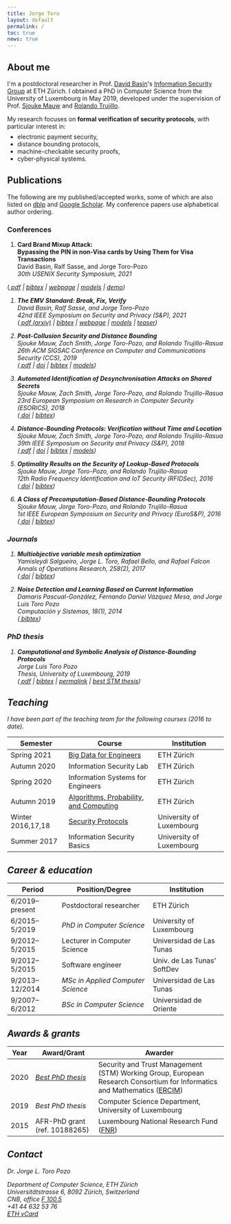 ```yaml
---
title: Jorge Toro
layout: default
permalink: /
toc: true
news: true
---
```


## About me

I'm a postdoctoral researcher in Prof. [David Basin](https://www.inf.ethz.ch/personal/basin/)'s [Information Security Group](https://infsec.ethz.ch/) at ETH Zürich. I obtained a PhD in Computer Science from the University of Luxembourg in May 2019, developed under the supervision of Prof. [Sjouke Mauw](https://satoss.uni.lu/sjouke/) and [Rolando Trujillo](https://www.deakin.edu.au/about-deakin/people/rolando-trujillo-rasua).

My research focuses on **formal verification of security protocols**, with particular interest in:
<ul style="margin-top: -.5em">
<li> electronic payment security, </li>
<li> distance bounding protocols, </li>
<li> machine-checkable security proofs, </li>
<li> cyber-physical systems. </li>
</ul>

## Publications

The following are my published/accepted works, some of which are also listed on [dblp](https://dblp.org/search?q=jorge%20toro-pozo) and [Google Scholar](https://scholar.google.com/citations?user=mF6Rm5oAAAAJ). My conference papers use alphabetical author ordering.

### Conferences

1. **Card Brand Mixup Attack:**<br>
**Bypassing the PIN in non-Visa cards by Using Them for Visa Transactions**<br>
David Basin, Ralf Sasse, and Jorge Toro-Pozo<br>
*30th USENIX Security Symposium, 2021*<br>
<!--([<i class="far fa-file-pdf fs-point-9"/> pdf](/assets/files/papers/USENIX21.pdf) \| -->
([<i class="far fa-file-pdf fs-point-9"/> pdf](https://www.usenix.org/system/files/sec21fall-basin.pdf) \| 
[<i class="fas fa-download fs-point-7"/> bibtex](https://www.usenix.org/biblio/export/bibtex/272165) \|
[<i class="fas fa-link fs-point-8"/> webpage](https://emvrace.github.io/) \| 
[<i class="fab fa-github fs-point-9"/> models](https://github.com/EMVrace/EMVerify-PAN-routing) \| 
[<i class="fab fa-youtube fs-point-8"/> demo](https://youtu.be/8d7UgIiMRBU))

1. **The EMV Standard: Break, Fix, Verify**<br>
David Basin, Ralf Sasse, and Jorge Toro-Pozo<br>
*42nd IEEE Symposium on Security and Privacy (S&P), 2021*<br>
([<i class="far fa-file-pdf fs-point-9"/> pdf (arxiv)](https://arxiv.org/pdf/2006.08249.pdf) \| 
[<i class="fas fa-link fs-point-8"/> bibtex](https://www.computer.org/csdl/api/v1/citation/bibtex/proceedings/1mbmGIGBpK0/893400a629) \| 
[<i class="fas fa-link fs-point-8"/> webpage](https://emvrace.github.io/) \| 
[<i class="fab fa-github fs-point-9"/> models](https://github.com/EMVrace/EMVerify) \| 
[<i class="fab fa-youtube fs-point-8"/> teaser](https://youtu.be/HrBgPIiqqf8))

1. **Post-Collusion Security and Distance Bounding**<br>
Sjouke Mauw, Zach Smith, Jorge Toro-Pozo, and Rolando Trujillo-Rasua<br>
*26th ACM SIGSAC Conference on Computer and Communications Security (CCS), 2019*<br>
([<i class="far fa-file-pdf fs-point-9"/> pdf](https://drive.google.com/file/d/1gm_eA_DBNoX-P_e6n5Vj7BUOa6BG4PCu/view?usp=sharing) \| 
[<i class="fas fa-link fs-point-8"/> doi](https://doi.org/10.1145/3319535.3345651) \| 
[<i class="fas fa-link fs-point-8"/> bibtex](https://dblp.uni-trier.de/rec/bibtex/conf/ccs/MauwSTT19) \| 
[<i class="fab fa-github fs-point-9"/> models](https://github.com/jorgetp/dbverify))

1. **Automated Identification of Desynchronisation Attacks on Shared Secrets**<br>
Sjouke Mauw, Zach Smith, Jorge Toro-Pozo, and Rolando Trujillo-Rasua<br>
*23rd European Symposium on Research in Computer Security (ESORICS), 2018*<br>
([<i class="fas fa-link fs-point-8"/> doi](https://doi.org/10.1007/978-3-319-99073-6_20) \| 
[<i class="fas fa-link fs-point-8"/> bibtex](https://dblp.uni-trier.de/rec/bibtex/conf/esorics/MauwSTT18))

1. **Distance-Bounding Protocols: Verification without Time and Location**<br>
Sjouke Mauw, Zach Smith, Jorge Toro-Pozo, and Rolando Trujillo-Rasua<br>
*39th IEEE Symposium on Security and Privacy (S&P), 2018*<br>
([<i class="far fa-file-pdf fs-point-9"/> pdf](/assets/files/papers/SP18.pdf) \| 
[<i class="fas fa-link fs-point-8"/> doi](https://doi.org/10.1109/SP.2018.00001) \| 
[<i class="fas fa-link fs-point-8"/> bibtex](https://dblp.uni-trier.de/rec/bibtex/conf/sp/MauwSTT18) \| 
[<i class="fab fa-github fs-point-9"/> models](https://github.com/jorgetp/dbverify))

1. **Optimality Results on the Security of Lookup-Based Protocols**<br>
Sjouke Mauw, Jorge Toro-Pozo, and Rolando Trujillo-Rasua<br>
*12th Radio Frequency Identification and IoT Security (RFIDSec), 2016*<br>
([<i class="fas fa-link fs-point-8"/> doi](https://doi.org/10.1007/978-3-319-62024-4_10) \| 
[<i class="fas fa-link fs-point-8"/> bibtex](https://dblp.uni-trier.de/rec/bibtex/conf/rfidsec/MauwTT16))

1. **A Class of Precomputation-Based Distance-Bounding Protocols**<br>
Sjouke Mauw, Jorge Toro-Pozo, and Rolando Trujillo-Rasua<br>
*1st IEEE European Symposium on Security and Privacy (EuroS&P), 2016*<br>
([<i class="fas fa-link fs-point-8"/> doi](https://doi.org/10.1109/EuroSP.2016.19) \| 
[<i class="fas fa-link fs-point-8"/> bibtex](https://dblp.uni-trier.de/rec/bibtex/conf/eurosp/MauwTT16))

### Journals

1. **Multiobjective variable mesh optimization**<br>
Yamisleydi Salgueiro, Jorge L. Toro, Rafael Bello, and Rafael Falcon<br>
*Annals of Operations Research, 258(2), 2017*<br>
([<i class="fas fa-link fs-point-8"/> doi](https://doi.org/10.1007/s10479-016-2221-5) \| 
[<i class="fas fa-link fs-point-8"/> bibtex](https://dblp.uni-trier.de/rec/bibtex/journals/anor/SalgueiroTBF17))

1. **Noise Detection and Learning Based on Current Information**<br>
Damaris Pascual-González, Fernando Daniel Vázquez Mesa, and Jorge Luis Toro Pozo<br>
*Computación y Sistemas, 18(1), 2014*<br>
([<i class="fas fa-link fs-point-8"/> bibtex](https://dblp.uni-trier.de/rec/bibtex/journals/cys/Pascual-GonzalezMP14))

### PhD thesis

1. **Computational and Symbolic Analysis of Distance-Bounding Protocols**<br>
Jorge Luis Toro Pozo<br>
*Thesis, University of Luxembourg, 2019*<br>
([<i class="far fa-file-pdf fs-point-9"/> pdf](/assets/files/thesis/thesis-jorge.pdf) \| 
[<i class="fas fa-link fs-point-8"/> bibtex](https://dblp.org/rec/phd/basesearch/Pozo19.html?view=bibtex) \| 
[<i class='fas fa-link fs-point-8'/> permalink](http://hdl.handle.net/10993/39506) \| 
[<i class="fas fa-award fs-point-9"/> best STM thesis](https://www.iit.cnr.it/STM-WG/contentpage06.html))

## Teaching

I have been part of the teaching team for the following courses (2016 to date).

Semester | Course | Institution
-- | -- | --
Spring 2021 | [Big Data for Engineers](https://systems.ethz.ch/education/courses/2021-spring/big-data-for-engineers.html) | ETH Zürich
Autumn 2020 | Information Security Lab | ETH Zürich
Spring 2020 | Information Systems for Engineers | ETH Zürich
Autumn 2019 | [Algorithms, Probability, and Computing](https://www.ti.inf.ethz.ch/ew/courses/APC19/index.html) | ETH Zürich
Winter 2016,17,18 | [Security Protocols](https://satoss.uni.lu/courses/securityprotocols/) | University of Luxembourg
Summer 2017 | Information Security Basics | University of Luxembourg

<!-- Autumn 2012,13 | Operating Systems | Universidad de Las Tunas
Spring 2013,14,15 | Data Structures | Universidad de Las Tunas-->

## Career & education

Period | Position/Degree | Institution
-- | -- | --
6/2019–present | Postdoctoral researcher | ETH Zürich<!--<br>(in D. Basin's [Infosec](http://www.infsec.ethz.ch/) group)-->
6/2015–5/2019 | <i class="fa fa-graduation-cap"/> PhD in Computer Science | University of Luxembourg
9/2012–5/2015 | Lecturer in Computer Science | Universidad de Las Tunas
9/2012–5/2015 | Software engineer | Univ. de Las Tunas' SoftDev
9/2013–12/2014 | <i class="fa fa-graduation-cap"/> MSc in Applied Computer Science | Universidad de Las Tunas
9/2007–6/2012 | <i class="fa fa-graduation-cap"/> BSc in Computer Science | Universidad de Oriente

## Awards & grants

Year | Award/Grant | Awarder
-- | -- | --
2020 | [<i class="fas fa-award fs-point-9"/> Best PhD thesis](https://www.iit.cnr.it/STM-WG/contentpage06.html) | Security and Trust Management (STM) Working Group, European Research Consortium for Informatics and Mathematics ([ERCIM](https://www.ercim.eu/))
2019 | <i class="fas fa-award fs-point-9"/> Best PhD thesis | Computer Science Department, University of Luxembourg
2015 | AFR-PhD grant (ref. 10188265) | Luxembourg National Research Fund ([FNR](https://www.fnr.lu/))

## Contact

Dr. Jorge L. Toro Pozo<br>
<!--Institute of Information Security<br>-->
Department of Computer Science, ETH Zürich<br>
<i class="fas fa-map-marker-alt"/> Universitätstrasse 6, 8092 Zürich, Switzerland<br>
<i class="fas fa-building fs-point-9"/> CNB, office [F 100.5](http://www.rauminfo.ethz.ch/Rauminfo/grundrissplan.gif?gebaeude=CNB&geschoss=F&raumNr=100.5&)<br>
<i class="fas fa-phone fs-point-9"/> +41 44 632 53 76‬<br>
<i class="fas fa-address-card fs-point-9"/> [ETH vCard](https://infsec.ethz.ch/people/detail/Toro%20Pozo.vcard.vcf?persid=260607&addressType=5)‬
